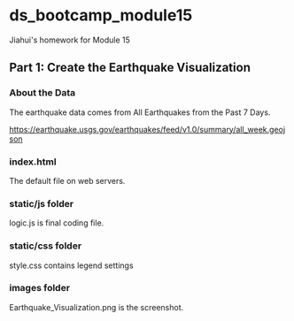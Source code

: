 # ds_bootcamp_module15
Jiahui's homework for Module 15

## Part 1: Create the Earthquake Visualization

### About the Data
The earthquake data comes from All Earthquakes from the Past 7 Days.

https://earthquake.usgs.gov/earthquakes/feed/v1.0/summary/all_week.geojson

### index.html
The default file on web servers.

### static/js folder
logic.js is final coding file.

### static/css folder
style.css contains legend settings

### images folder
Earthquake_Visualization.png is the screenshot.

